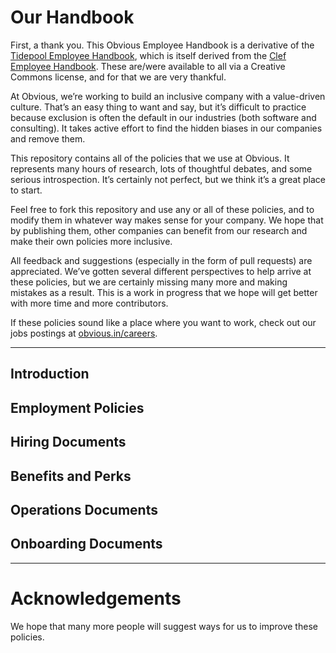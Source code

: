 # Our Handbook

First, a thank you. This Obvious Employee Handbook is a derivative of the [Tidepool Employee Handbook](https://github.com/tidepool-org/handbook/), which is itself derived from the [Clef Employee Handbook](https://github.com/clef/handbook/). These are/were available to all via a Creative Commons license, and for that we are very thankful.

At Obvious, we’re working to build an inclusive company with a value-driven culture. That’s an easy thing to want and say, but it’s difficult to practice because exclusion is often the default in our industries (both software and consulting). It takes active effort to find the hidden biases in our companies and remove them.

This repository contains all of the policies that we use at Obvious. It represents many hours of research, lots of thoughtful debates, and some serious introspection. It’s certainly not perfect, but we think it’s a great place to start.

Feel free to fork this repository and use any or all of these policies, and to modify them in whatever way makes sense for your company. We hope that by publishing them, other companies can benefit from our research and make their own policies more inclusive.

All feedback and suggestions (especially in the form of pull requests) are  appreciated. We’ve gotten several different perspectives to help arrive at these policies, but we are certainly missing many more and making mistakes as a result. This is a work in progress that we hope will get better with more time and more contributors.

If these policies sound like a place where you want to work, check out our jobs postings at [obvious.in/careers](https://obvious.in/careers).

***

## Introduction

## Employment Policies

## Hiring Documents

## Benefits and Perks

## Operations Documents

## Onboarding Documents

***

# Acknowledgements

We hope that many more people will suggest ways for us to improve these policies.